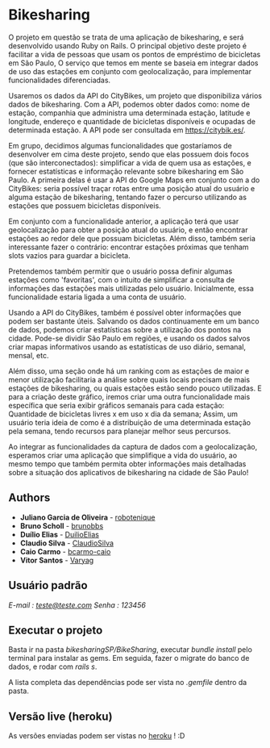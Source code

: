 # Bikesharing

O projeto em questão se trata de uma aplicação de  bikesharing, e será desenvolvido usando Ruby on Rails. O principal objetivo deste projeto é facilitar a vida de pessoas que usam os pontos de empréstimo de bicicletas em São Paulo, O serviço que temos em mente se baseia em integrar dados de uso das estações em conjunto com geolocalização, para implementar funcionalidades diferenciadas.

Usaremos os dados da API do CityBikes, um projeto que disponibiliza vários dados de bikesharing. Com a API, podemos obter dados como: nome de estação, companhia que administra uma determinada estação, latitude e longitude, endereço e quantidade de bicicletas disponíveis e ocupadas de determinada estação. A API pode ser consultada em https://citybik.es/.

Em grupo, decidimos algumas funcionalidades que gostaríamos de desenvolver em cima deste projeto, sendo que elas possuem dois focos (que são interconectados): simplificar a vida de quem usa as estações, e fornecer estatísticas e informação relevante sobre bikesharing em São Paulo. A primeira delas é usar a API do Google Maps em conjunto com a do CityBikes: seria possível traçar rotas entre uma posição atual do usuário e alguma estação de bikesharing, tentando fazer o percurso utilizando as estações que possuem bicicletas disponíveis.

Em conjunto com a funcionalidade anterior, a aplicação terá que usar geolocalização para obter a posição atual do usuário, e então encontrar estações ao redor dele que possuam bicicletas. Além disso, também seria interessante fazer o contrário: encontrar estações próximas que tenham slots vazios para guardar a bicicleta.

Pretendemos também permitir que o usuário possa definir algumas estações como 'favoritas', com o intuito de simplificar a consulta de informações das estações mais utilizadas pelo usuário. Inicialmente, essa funcionalidade estaria ligada a uma conta de usuário.

Usando a API do CityBikes, também é possível obter informações que podem ser bastante úteis. Salvando os dados continuamente em um banco de dados, podemos criar estatísticas sobre a utilização dos pontos na cidade. Pode-se dividir São Paulo em regiões, e usando os dados salvos criar mapas informativos usando as estatísticas de uso diário, semanal, mensal, etc.

Além disso, uma seção onde há um ranking com as estações de maior e menor utilização facilitaria a análise sobre quais locais precisam de mais estações de bikesharing, ou quais estações estão sendo pouco utilizadas. E para a criação deste gráfico, iremos criar uma outra funcionalidade mais específica que seria exibir gráficos semanais para cada estação: Quantidade de bicicletas livres x em uso x dia da semana; Assim, um usuário teria ideia de como é a distribuição de uma determinada estação pela semana,  tendo recursos para planejar melhor seus percursos.

Ao integrar as funcionalidades da captura de dados com a geolocalização, esperamos criar uma aplicação que simplifique a vida do usuário, ao mesmo tempo que também permita obter informações mais detalhadas sobre a situação dos aplicativos de bikesharing na cidade de São Paulo!



## Authors

* **Juliano Garcia de Oliveira** - [robotenique](https://gitlab.com/robotenique)
* **Bruno Scholl** - [brunobbs](https://gitlab.com/brunobbs)
* **Duílio Elias** - [DuilioElias](https://github.com/duilioelias)
* **Claudio Silva** - [ClaudioSilva](https://gitlab.com/ddkclaudio)
* **Caio Carmo** - [bcarmo-caio](https://gitlab.com/bcarmo-caio)
* **Vitor Santos** - [Varyag](https://gitlab.com/Varyag)



## Usuário padrão
*E-mail : teste@teste.com*
*Senha  : 123456*

## Executar o projeto
Basta ir na pasta *bikesharingSP/BikeSharing*, executar *bundle install* pelo terminal para instalar as gems.
Em seguida, fazer o migrate do banco de dados, e rodar com *rails s*.

A lista completa das dependências pode ser vista no *.gemfile* dentro da pasta.


## Versão live (heroku)
As versões enviadas podem ser vistas no [heroku](https://immense-dawn-86994.herokuapp.com/) ! :D

